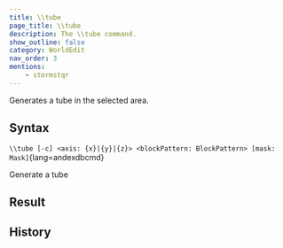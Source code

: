 ```yaml
---
title: \\tube
page_title: \\tube
description: The \\tube command.
show_outline: false
category: WorldEdit
nav_order: 3
mentions:
    - stormstqr
---
```


Generates a tube in the selected area.

<CommandDetailsTable
    name="\\tube"
    :categories="[
        'system', 'world', 'server', 'worldedit'
    ]"
    :requiredTags="[
        'canUseChatCommands'
    ]"
    ultraSecurityModeSecurityLevel="WorldEdit"
    version="1.0.0"
    :undoSupported="1"
    :functional="true"
    :deprecated="false"
/>

## Syntax

`\\tube [-c] <axis: {x}|{y}|{z}> <blockPattern: BlockPattern> [mask: Mask]`{lang=andexdbcmd}

<indent>Generate a tube</indent>

## Result

## History

<template-EmptySection />
